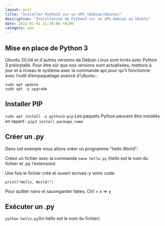 ```yaml
---
layout: post
title: "Installer Python3 sur un VPS (Debian/Ubuntu)"
description: "Installation de Python3 sur un VPS Debian ou Ubuntu"
date: 2022-01-01 15:30:00 +0100
category: vps
---
```


## Mise en place de Python 3

Ubuntu 20.04 et d'autres versions de Debian Linux sont livrés avec Python 3 préinstallé. Pour être sûr que nos versions sont actualisées, mettons à jour et à niveau le système avec la commande apt pour qu'il fonctionne avec l’outil d’empaquetage avancé d'Ubuntu :

```
sudo apt update
sudo apt -y upgrade
```
## Installer PIP

```sudo apt install -y python3-pip```
Les paquets Python peuvent être installés en tapant :
```pip3 install package_name```

## Créer un .py

Dans cet exemple nous allons créer un programme "hello World":

Créez un fichier avec la commande `nano hello.py` (hello est le nom du fichier et .py l'extension)

Une fois le fichier créé et ouvert ecrivez-y votre code:

```print("Hello, World!")```

Pour quitter nano et sauvegarder faites, Ctrl + x => y

## Exécuter un .py
 ```python hello.py```(Ici hello est le nom du fichier)
 

